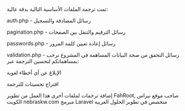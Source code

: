 تمت ترجمة الملفات الأساسية التالية بدقة عالية:

auth.php - رسائل المصادقة والتسجيل

pagination.php - رسائل الترقيم والتنقل بين الصفحات

passwords.php - رسائل إعادة تعيين كلمة المرور

validation.php - رسائل التحقق من صحة البيانات
المساهمة في المشروع
نرحب بمساهماتكم لتحسين الترجمة عبر:

الإبلاغ عن أي أخطاء لغوية

اقتراح تحسينات للترجمة

إضافة ترجمات لملفات أخرى
هذا العمل من تطوير FahRoot, صاحب موقع نبراس الكويت nebraskw.com مبرمج Laravel متخصص في تطوير الحلول العربية

